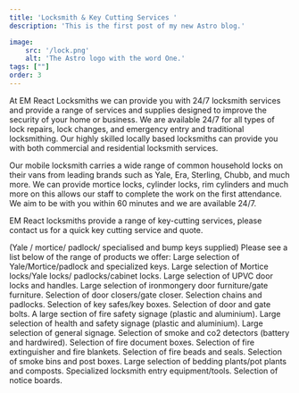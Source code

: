 ```yaml
---
title: 'Locksmith & Key Cutting Services '
description: 'This is the first post of my new Astro blog.'

image:
    src: '/lock.png' 
    alt: 'The Astro logo with the word One.'
tags: [""]
order: 3
---
```


At EM React Locksmiths we can provide you with 24/7 locksmith services and provide a range of services and supplies designed to improve the security of your home or business. We are available 24/7 for all types of lock repairs, lock changes, and emergency entry and traditional locksmithing. Our highly skilled locally based locksmiths can provide you with both commercial and residential locksmith services. 

Our mobile locksmith carries a wide range of common household locks on their vans from leading brands such as Yale, Era, Sterling, Chubb, and much more. We can provide mortice locks, cylinder locks, rim cylinders and much more on this allows our staff to complete the work on the first attendance. We aim to be with you within 60 minutes and we are available 24/7. 

EM React locksmiths provide a range of key-cutting services, please contact us for a quick key cutting service and quote. 

(Yale / mortice/ padlock/ specialised and bump keys supplied) Please see a list below of the range of products we offer: Large selection of Yale/Mortice/padlock and specialized keys. Large selection of Mortice locks/Yale locks/ padlocks/cabinet locks. Large selection of UPVC door locks and handles. Large selection of ironmongery door furniture/gate furniture. Selection of door closers/gate closer. Selection chains and padlocks. Selection of key safes/key boxes. Selection of door and gate bolts. A large section of fire safety signage (plastic and aluminium). Large selection of health and safety signage (plastic and aluminium). Large selection of general signage. Selection of smoke and co2 detectors (battery and hardwired). Selection of fire document boxes. Selection of fire extinguisher and fire blankets. Selection of fire beads and seals. Selection of smoke bins and post boxes. Large selection of bedding plants/pot plants and composts. Specialized locksmith entry equipment/tools. Selection of notice boards.
